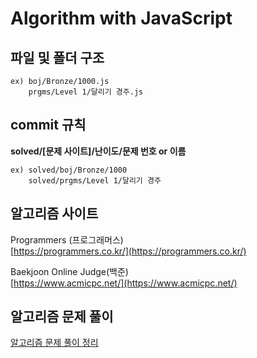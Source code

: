 # Algorithm with JavaScript

## 파일 및 폴더 구조

```
ex) boj/Bronze/1000.js
    prgms/Level 1/달리기 경주.js
```

## commit 규칙

**solved/[문제 사이트]/난이도/문제 번호 or 이름**

```
ex) solved/boj/Bronze/1000
    solved/prgms/Level 1/달리기 경주
```

## 알고리즘 사이트

Programmers (프로그래머스)  
[https://programmers.co.kr/](https://programmers.co.kr/)

Baekjoon Online Judge(백준)  
[https://www.acmicpc.net/](https://www.acmicpc.net/)

## 알고리즘 문제 풀이

[알고리즘 문제 풀이 정리](https://longing-wasp-3ad.notion.site/1871e165cdca808685cfd1cb5bc7e4cd?v=1871e165cdca801090c1000cddf902c6)
